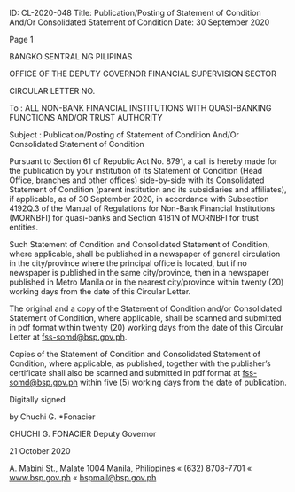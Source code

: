 ID: CL-2020-048
Title: Publication/Posting of Statement of Condition And/Or Consolidated Statement of Condition
Date: 30 September 2020

Page 1

BANGKO SENTRAL NG PILIPINAS

OFFICE OF THE DEPUTY GOVERNOR FINANCIAL SUPERVISION SECTOR

CIRCULAR LETTER NO.

To : ALL NON-BANK FINANCIAL INSTITUTIONS WITH QUASI-BANKING FUNCTIONS AND/OR TRUST AUTHORITY

Subject : Publication/Posting of Statement of Condition And/Or Consolidated Statement of Condition

Pursuant to Section 61 of Republic Act No. 8791, a call is hereby made for the publication by your institution of its Statement of Condition (Head Office, branches and other offices) side-by-side with its Consolidated Statement of Condition (parent institution and its subsidiaries and affiliates), if applicable, as of 30 September 2020, in accordance with Subsection 4192Q.3 of the Manual of Regulations for Non-Bank Financial Institutions (MORNBFI) for quasi-banks and Section 4181N of MORNBFI for trust entities.

Such Statement of Condition and Consolidated Statement of Condition, where applicable, shall be published in a newspaper of general circulation in the city/province where the principal office is located, but if no newspaper is published in the same city/province, then in a newspaper published in Metro Manila or in the nearest city/province within twenty (20) working days from the date of this Circular Letter.

The original and a copy of the Statement of Condition and/or Consolidated Statement of Condition, where applicable, shall be scanned and submitted in pdf format within twenty (20) working days from the date of this Circular Letter at fss-somd@bsp.gov.ph.

Copies of the Statement of Condition and Consolidated Statement of Condition, where applicable, as published, together with the publisher’s certificate shall also be scanned and submitted in pdf format at fss-somd@bsp.gov.ph within five (5) working days from the date of publication.

Digitally signed

by Chuchi G. *Fonacier

CHUCHI G. FONACIER Deputy Governor

21 October 2020

A. Mabini St., Malate 1004 Manila, Philippines « (632) 8708-7701 « www.bsp.gov.ph « bspmail@bsp.gov.ph
